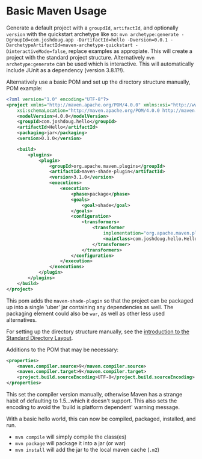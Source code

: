 # Basic Maven Usage

Generate a default project with a `groupdId`, `artifactId`, and optionally `version` with the quickstart archetype like so: `mvn archetype:generate -DgroupId=com.joshdoug.app -DartifactId=hello -Dversion=0.0.1 -DarchetypeArtifactId=maven-archetype-quickstart -DinteractiveMode=false`, replace examples as appropiate. This will create a project with the standard project structure. Alternatively `mvn archetype:generate` can be used which is interactive. This will automatically include JUnit as a dependency (version 3.8.1?!).

Alternatively use a basic POM and set up the directory structure manually, POM example:

```XML
<?xml version="1.0" encoding="UTF-8"?>
<project xmlns="http://maven.apache.org/POM/4.0.0" xmlns:xsi="http://www.w3.org/2001/XMLSchema-instance"
    xsi:schemaLocation="http://maven.apache.org/POM/4.0.0 http://maven.apache.org/maven-v4_0_0.xsd">
    <modelVersion>4.0.0</modelVersion>
    <groupId>com.joshdoug.hello</groupId>
    <artifactId>Hello</artifactId>
    <packaging>jar</packaging>
    <version>0.1.0</version>

    <build>
        <plugins>
            <plugin>
                <groupId>org.apache.maven.plugins</groupId>
                <artifactId>maven-shade-plugin</artifactId>
                <version>3.1.0</version>
                <executions>
                    <execution>
                        <phase>package</phase>
                        <goals>
                            <goal>shade</goal>
                        </goals>
                        <configuration>
                            <transformers>
                                <transformer
                                    implementation="org.apache.maven.plugins.shade.resource.ManifestResourceTransformer">
                                    <mainClass>com.joshdoug.hello.HelloWorld</mainClass>
                                </transformer>
                            </transformers>
                        </configuration>
                    </execution>
                </executions>
            </plugin>
        </plugins>
    </build>
</project>
```

This pom adds the `maven-shade-plugin` so that the project can be packaged up into a single 'uber' jar containing any dependencies as well. The packaging element could also be `war`, as well as other less used alternatives.

For setting up the directory structure manually, see the [introduction to the Standard Directory Layout](https://maven.apache.org/guides/introduction/introduction-to-the-standard-directory-layout.html).

Additions to the POM that may be necessary:

```XML
<properties>
    <maven.compiler.source>9</maven.compiler.source>
    <maven.compiler.target>9</maven.compiler.target>
    <project.build.sourceEncoding>UTF-8</project.build.sourceEncoding>
</properties>
```

This set the compiler version manually, otherwise Maven has a strange habit of defaulting to 1.5...which it doesn't support. This also sets the encoding to avoid the 'build is platform dependent' warning message.

With a basic hello world, this can now be compiled, packaged, installed, and run.

* `mvn compile` will simply compile the class(es)
* `mvn package` will package it into a jar (or war)
* `mvn install` will add the jar to the local maven cache (`.m2`)